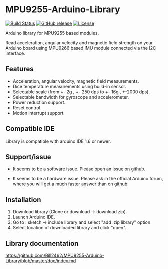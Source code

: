 # MPU9255-Arduino-Library
[![Build Status](https://travis-ci.org/Bill2462/MPU9255-Arduino-Library.svg?branch=master)](https://travis-ci.org/Bill2462/MPU9255-Arduino-Library)
[![GitHub release](https://img.shields.io/github/release/Bill2462/MPU9255-Arduino-Library.svg?maxAge=3600)](https://github.com/Bill2462/MPU9255-Arduino-Library/releases/latest)
[![License](https://img.shields.io/github/license/Bill2462/MPU9255-Arduino-Library.svg?maxAge=3600)](LICENSE)

Arduino library for MPU9255 based modules.


Read acceleration, angular velocity and magnetic field strength on your Arduino board using MPU9266 based IMU module connected via the I2C interface.

## Features
- Acceleration, angular velocity, magnetic field measurements.
- Dice temperature measurements using build-in sensor.
- Selectable scale (from +- 2g , +- 250 dps to +- 16g , +-2000 dps).
- Selectable bandwidth for gyroscope and accelerometer.
- Power reduction support.
- Reset control.
- Motion interrupt support.

## Compatible IDE
Library is compatible with arduino IDE 1.6 or newer.

## Support/issue
- It seems to be a software issue.
  Please open an issue on github.

- It seems to be a hardware issue.
  Please ask in the official Arduino forum, where you will get a much faster answer than on github.

## Installation
1. Download library (Clone or download -> download zip).
2. Launch Arduino IDE.
3. Go to : sketch -> include library and select "add .zip library" option.
4. Select location of downloaded library and click "open".

## Library documentation
https://github.com/Bill2462/MPU9255-Arduino-Library/blob/master/doc/index.md
